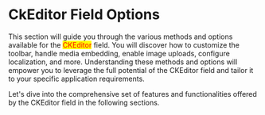 # CkEditor Field Options

This section will guide you through the various methods and options available for the <mark style="color:red;">CKEditor</mark> field. You will discover how to customize the toolbar, handle media embedding, enable image uploads, configure localization, and more. Understanding these methods and options will empower you to leverage the full potential of the CKEditor field and tailor it to your specific application requirements.

Let's dive into the comprehensive set of features and functionalities offered by the CKEditor field in the following sections.

